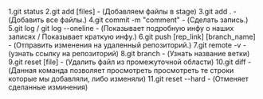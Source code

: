 1.git status
2.git add [files] - (Добавляем файлы в stage)
3.git add . - (Добавить все файлы.)
4.git commit -m "comment" - (Сделать запись.)
5.git log / git log --oneline - (Показывает подробную инфу о наших записях / Показывает краткую инфу.)
6.git push [rep_link] [branch_name] - (Отправить изменения на удаленный репозиторий.)
7.git remote -v - (узнать ссылку на репозиторий)
8.git branch - (Узнать название ветки) 
9.git reset [file] - (Удалить файл из промежуточной области) 
10.git diff - (Данная команда позволяет просмотреть просмотреть те строки которые мы добавляли, либо изменяли)
11.git reset --hard - (Отменяет сделанные изминения)